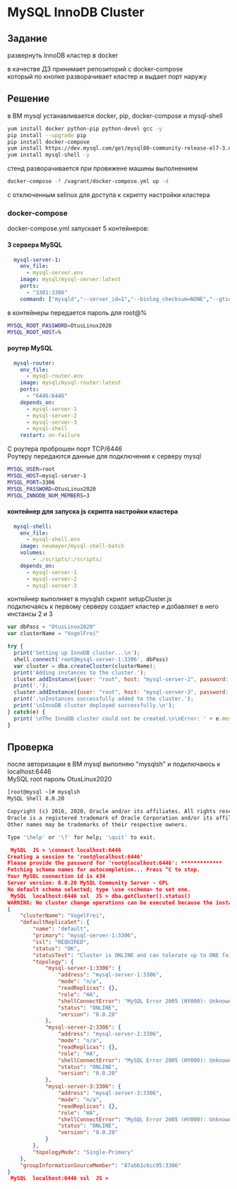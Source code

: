 # MySQL InnoDB Cluster
## Задание
развернуть InnoDB кластер в docker  

в качестве ДЗ принимает репозиторий с docker-compose  
который по кнопке разворачивает кластер и выдает порт наружу  
## Решение
в ВМ mysql устанавливается docker, pip, docker-compose и mysql-shell  
```bash
yum install docker python-pip python-devel gcc -y
pip install --upgrade pip
pip install docker-compose
yum install https://dev.mysql.com/get/mysql80-community-release-el7-3.noarch.rpm -y
yum install mysql-shell -y
```
стенд разворачивается при провижене машины выполнением  
```bash
docker-compose -f /vagrant/docker-compose.yml up -d
```
с отключенным selinux для доступа к скрипту настройки кластера  

### docker-compose
docker-compose.yml запускает 5 контейнеров:
#### 3 сервера MySQL
```yaml
  mysql-server-1:
    env_file:
      - mysql-server.env
    image: mysql/mysql-server:latest
    ports:
      - "3301:3306"
    command: ["mysqld","--server_id=1","--binlog_checksum=NONE","--gtid_mode=ON","--enforce_gtid_consistency=ON","--log_bin","--log_slave_updates=ON","--master_info_repository=TABLE","--relay_log_info_repository=TABLE","--transaction_write_set_extraction=XXHASH64","--user=mysql","--skip-host-cache","--skip-name-resolve", "--default_authentication_plugin=mysql_native_password"]
```
в контейнеры передается пароль для root@%
```bash 
MYSQL_ROOT_PASSWORD=OtusLinux2020
MYSQL_ROOT_HOST=%
```
#### роутер MySQL
```yaml
  mysql-router:
    env_file:
      - mysql-router.env
    image: mysql/mysql-router:latest
    ports:
      - "6446:6446"
    depends_on:
      - mysql-server-1
      - mysql-server-2
      - mysql-server-3
      - mysql-shell
    restart: on-failure
```
С роутера проброшен порт TCP/6446  
Роутеру передаются данные для подключения к серверу mysql  
```bash
MYSQL_USER=root
MYSQL_HOST=mysql-server-1
MYSQL_PORT=3306
MYSQL_PASSWORD=OtusLinux2020
MYSQL_INNODB_NUM_MEMBERS=3
```
#### контейнер для запуска js скрипта настройки кластера  
```yaml
  mysql-shell:
    env_file:
      - mysql-shell.env
    image: neumayer/mysql-shell-batch
    volumes:
        - ./scripts/:/scripts/
    depends_on:
      - mysql-server-1
      - mysql-server-2
      - mysql-server-3
```
контейнер выполняет в mysqlsh скрипт setupCluster.js  
подключаясь к первому серверу создает кластер и добавляет в него инстансы 2 и 3  
```js
var dbPass = "OtusLinux2020"
var clusterName = "VogelFrei"

try {
  print('Setting up InnoDB cluster...\n');
  shell.connect('root@mysql-server-1:3306', dbPass)
  var cluster = dba.createCluster(clusterName);
  print('Adding instances to the cluster.');
  cluster.addInstance({user: "root", host: "mysql-server-2", password: dbPass})
  print('.');
  cluster.addInstance({user: "root", host: "mysql-server-3", password: dbPass})
  print('.\nInstances successfully added to the cluster.');
  print('\nInnoDB cluster deployed successfully.\n');
} catch(e) {
  print('\nThe InnoDB cluster could not be created.\n\nError: ' + e.message + '\n');
}
```

## Проверка
после авторизации в ВМ mysql выполняю "mysqlsh" и подключаюсь к localhost:6446  
MySQL root пароль OtusLinux2020  

```bash
[root@mysql ~]# mysqlsh
MySQL Shell 8.0.20

Copyright (c) 2016, 2020, Oracle and/or its affiliates. All rights reserved.
Oracle is a registered trademark of Oracle Corporation and/or its affiliates.
Other names may be trademarks of their respective owners.

Type '\help' or '\?' for help; '\quit' to exit.
```
```json
 MySQL  JS > \connect localhost:6446
Creating a session to 'root@localhost:6446'
Please provide the password for 'root@localhost:6446': *************
Fetching schema names for autocompletion... Press ^C to stop.
Your MySQL connection id is 434
Server version: 8.0.20 MySQL Community Server - GPL
No default schema selected; type \use <schema> to set one.
 MySQL  localhost:6446 ssl  JS > dba.getCluster().status()
WARNING: No cluster change operations can be executed because the installed metadata version 1.0.1 is lower than the version required by Shell which is version 2.0.0. Upgrade the metadata to remove this restriction. See \? dba.upgradeMetadata for additional details.
{
    "clusterName": "VogelFrei", 
    "defaultReplicaSet": {
        "name": "default", 
        "primary": "mysql-server-1:3306", 
        "ssl": "REQUIRED", 
        "status": "OK", 
        "statusText": "Cluster is ONLINE and can tolerate up to ONE failure.", 
        "topology": {
            "mysql-server-1:3306": {
                "address": "mysql-server-1:3306", 
                "mode": "n/a", 
                "readReplicas": {}, 
                "role": "HA", 
                "shellConnectError": "MySQL Error 2005 (HY000): Unknown MySQL server host 'mysql-server-1' (2)", 
                "status": "ONLINE", 
                "version": "8.0.20"
            }, 
            "mysql-server-2:3306": {
                "address": "mysql-server-2:3306", 
                "mode": "n/a", 
                "readReplicas": {}, 
                "role": "HA", 
                "shellConnectError": "MySQL Error 2005 (HY000): Unknown MySQL server host 'mysql-server-2' (2)", 
                "status": "ONLINE", 
                "version": "8.0.20"
            }, 
            "mysql-server-3:3306": {
                "address": "mysql-server-3:3306", 
                "mode": "n/a", 
                "readReplicas": {}, 
                "role": "HA", 
                "shellConnectError": "MySQL Error 2005 (HY000): Unknown MySQL server host 'mysql-server-3' (2)", 
                "status": "ONLINE", 
                "version": "8.0.20"
            }
        }, 
        "topologyMode": "Single-Primary"
    }, 
    "groupInformationSourceMember": "87abb1c6cc95:3306"
}
 MySQL  localhost:6446 ssl  JS > 
```
